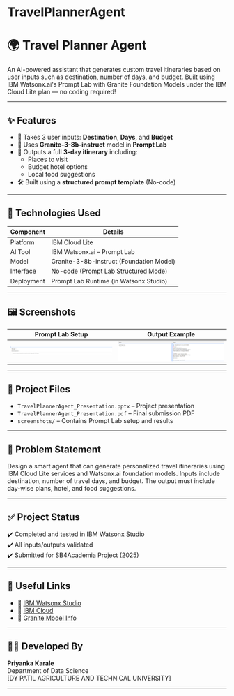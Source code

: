 # TravelPlannerAgent
# 🌍 Travel Planner Agent

An AI-powered assistant that generates custom travel itineraries based on user inputs such as destination, number of days, and budget. Built using IBM Watsonx.ai's Prompt Lab with Granite Foundation Models under the IBM Cloud Lite plan — no coding required!

---

## ✨ Features

- 💬 Takes 3 user inputs: **Destination**, **Days**, and **Budget**
- 🧠 Uses **Granite-3-8b-instruct** model in **Prompt Lab**
- 📅 Outputs a full **3-day itinerary** including:
  - Places to visit
  - Budget hotel options
  - Local food suggestions
- 🛠️ Built using a **structured prompt template** (No-code)

---

## 🚀 Technologies Used

| Component        | Details                                |
|------------------|----------------------------------------|
| Platform         | IBM Cloud Lite                         |
| AI Tool          | IBM Watsonx.ai – Prompt Lab            |
| Model            | Granite-3-8b-instruct (Foundation Model)|
| Interface        | No-code (Prompt Lab Structured Mode)   |
| Deployment       | Prompt Lab Runtime (in Watsonx Studio) |

---

## 🖼️ Screenshots

| Prompt Lab Setup | Output Example |
|------------------|----------------|
| ![Prompt Setup](./screenshots/prompt_setup.png) | ![Output](./screenshots/output_goa.png) |

---

## 📁 Project Files

- `TravelPlannerAgent_Presentation.pptx` – Project presentation
- `TravelPlannerAgent_Presentation.pdf` – Final submission PDF
- `screenshots/` – Contains Prompt Lab setup and results

---

## 📌 Problem Statement

Design a smart agent that can generate personalized travel itineraries using IBM Cloud Lite services and Watsonx.ai foundation models. Inputs include destination, number of travel days, and budget. The output must include day-wise plans, hotel, and food suggestions.

---

## ✅ Project Status

✔️ Completed and tested in IBM Watsonx Studio  
✔️ All inputs/outputs validated  
✔️ Submitted for SB4Academia Project (2025)

---

## 🔗 Useful Links

- 🔗 [IBM Watsonx Studio](https://dataplatform.cloud.ibm.com/)
- 🔗 [IBM Cloud](https://cloud.ibm.com)
- 🔗 [Granite Model Info](https://www.ibm.com/blog/granite-model-family)

---

## 👩‍💻 Developed By

**Priyanka Karale**  
Department of Data Science  
[DY PATIL AGRICULTURE AND TECHNICAL UNIVERSITY]

---

